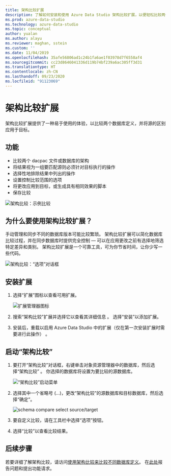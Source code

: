```yaml
---
title: 架构比较扩展
description: 了解如何安装和使用 Azure Data Studio 架构比较扩展，以便轻松比较两个数据库，并选择性地更改其中一个数据库，使其与另一个数据库匹配。
ms.prod: azure-data-studio
ms.technology: azure-data-studio
ms.topic: conceptual
author: yualan
ms.author: alayu
ms.reviewer: maghan, sstein
ms.custom: ''
ms.date: 11/04/2019
ms.openlocfilehash: 35afe56806ad1c24b1fa6ae1f03978d7f6558af4
ms.sourcegitcommit: cc23d8646041336d119b74bf239a6ac305ff3d31
ms.translationtype: HT
ms.contentlocale: zh-CN
ms.lasthandoff: 09/23/2020
ms.locfileid: "91123069"
---
```

# <a name="schema-compare-extension"></a>架构比较扩展

架构比较扩展提供了一种易于使用的体验，以比较两个数据库定义，并将源的区别应用于目标。

## <a name="features"></a>功能

* 比较两个 dacpac 文件或数据库的架构
* 将结果视为一组要匹配源则必须针对目标执行的操作
* 选择性地排除结果中列出的操作
* 设置控制比较范围的选项
* 将更改应用到目标，或生成具有相同效果的脚本
* 保存比较

![架构比较：示例比较](media/schema-compare-extension/schema-compare.png)

## <a name="why-would-i-use-the-schema-compare-extension"></a>为什么要使用架构比较扩展？

手动管理和同步不同的数据库版本可能比较繁琐。 架构比较扩展可以简化数据库比较过程，并在同步数据库时提供完全控制 &mdash; 可以在应用更改之前有选择地筛选特定差异和类别。 架构比较扩展是一个可靠工具，可为你节省时间，让你少写一些代码。

![架构比较：“选项”对话框](media/schema-compare-extension/schema-compare-options.png)

## <a name="install-the-extension"></a>安装扩展

1. 选择“扩展”图标以查看可用扩展。

    ![扩展管理器图标](media/add-extensions/extension-manager-icon.png)

2. 搜索“架构比较”扩展并选择它以查看其详细信息  。 选择“安装”以添加扩展。

3. 安装后，重载以启用 Azure Data Studio 中的扩展（仅在第一次安装扩展时需要进行此操作）  。

## <a name="launch-a-schema-compare"></a>启动“架构比较”

1. 要打开“架构比较”对话框，右键单击对象资源管理器中的数据库，然后选择“架构比较” 。 你选择的数据库将设置为要比较的源数据库。

    ![“架构比较”启动菜单](media/schema-compare-extension/schema-compare-launch.png)

2. 选择其中一个省略号 (...)，更改“架构比较”的源数据库和目标数据库，然后选择“确定”。

    ![schema compare select source/target](media/schema-compare-extension/schema-compare-select-source-target.png)

3. 要自定义比较，请在工具栏中选择“选项”按钮。

4. 选择“比较”以查看比较结果。

## <a name="next-steps"></a>后续步骤

若要详细了解架构比较，请访问[使用架构比较来比较不同数据库定义](../../ssdt/how-to-use-schema-compare-to-compare-different-database-definitions.md)。
在[此处](https://github.com/microsoft/azuredatastudio/issues)报告问题和提出功能请求。